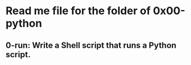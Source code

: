 
# Read me file for the folder of 0x00-python

## 0-run: Write a Shell script that runs a Python script.
